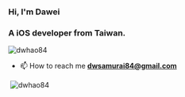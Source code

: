 <h3 align="left">Hi, I'm Dawei</h3>
<h3 align="left">A iOS developer from Taiwan.</h3>

<p align="left"> <img src="https://komarev.com/ghpvc/?username=dwhao84&label=Profile%20views&color=0e75b6&style=flat" alt="dwhao84" /> </p>

- 📫 How to reach me **dwsamurai84@gmail.com**

<p>&nbsp;<img align="center" src="https://github-readme-stats.vercel.app/api?username=dwhao84&show_icons=true&locale=en" alt="dwhao84" /></p>

